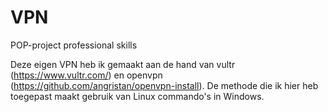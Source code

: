 # VPN
POP-project professional skills

Deze eigen VPN heb ik gemaakt aan de hand van vultr (https://www.vultr.com/) en openvpn (https://github.com/angristan/openvpn-install).
De methode die ik hier heb toegepast maakt gebruik van Linux commando's in Windows.
